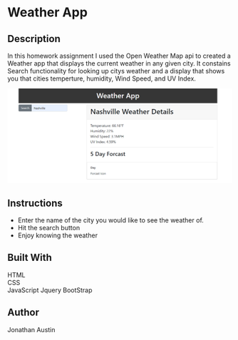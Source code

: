 # Weather App
## Description
In this homework assignment I used the Open Weather Map api to created a Weather app that displays the current weather in any given city. It constains Search functionality for looking up citys weather and a display that shows you that cities temperture, humidity, Wind Speed, and UV Index.

![Weather Map](/img/weather-map.png)

## Instructions
* Enter the name of the city you would like to see the weather of.
* Hit the search button
* Enjoy knowing the weather

## Built With
HTML  
CSS  
JavaScript
Jquery
BootStrap   

## Author
Jonathan Austin
